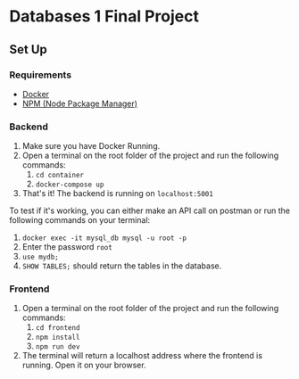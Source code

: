 # Databases 1 Final Project

## Set Up

### Requirements

- [Docker](https://www.docker.com/)
- [NPM (Node Package Manager)](https://nodejs.org/en/download/package-manager)

### Backend

1. Make sure you have Docker Running.
2. Open a terminal on the root folder of the project and run the following commands:
    1. `cd container`
    2. `docker-compose up`
3. That's it! The backend is running on `localhost:5001`

To test if it's working, you can either make an API call on postman or run the following commands on your terminal:
1. `docker exec -it mysql_db mysql -u root -p`
2. Enter the password `root`
3. `use mydb;`
3. `SHOW TABLES;` should return the tables in the database. 


### Frontend

1. Open a terminal on the root folder of the project and run the following commands:
    1. `cd frontend`
    2. `npm install`
    3. `npm run dev`
2. The terminal will return a localhost address where the frontend is running. Open it on your browser.